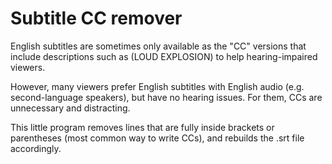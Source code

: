 # Subtitle CC remover

English subtitles are sometimes only available as the "CC" versions that include descriptions such as (LOUD EXPLOSION) to help hearing-impaired viewers.

However, many viewers prefer English subtitles with English audio (e.g. second-language speakers), but have no hearing issues. For them, CCs are unnecessary and distracting.

This little program removes lines that are fully inside brackets or parentheses (most common way to write CCs), and rebuilds the .srt file accordingly.
